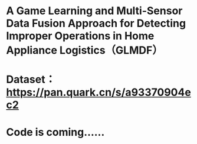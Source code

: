 # A Game Learning and Multi-Sensor Data Fusion Approach for Detecting Improper Operations in Home Appliance Logistics（GLMDF）
# Dataset：https://pan.quark.cn/s/a93370904ec2
# Code is coming……
